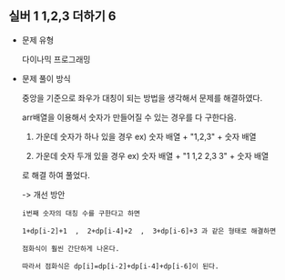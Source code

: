 ## 실버 1 1,2,3 더하기 6

 - 문제 유형

   다이나믹 프로그래밍

 - 문제 풀이 방식

   중앙을 기준으로 좌우가 대칭이 되는 방법을 생각해서 문제를 해결하였다.

   arr배열을 이용해서 숫자가 만들어질 수 있는 경우를 다 구한다음.

   1. 가운데 숫자가 하나 있을 경우 ex) 숫자 배열 + "1,2,3" + 숫자 배열

   2. 가운데 숫자 두개 있을 경우 ex) 숫자 배열 + "1 1,2 2,3 3" + 숫자 배열
  
   로 해결 하여 풀었다.

   -> 개선 방안

       i번째 숫자의 대칭 수를 구한다고 하면

       1+dp[i-2]+1  ,  2+dp[i-4]+2  ,  3+dp[i-6]+3 과 같은 형태로 해결하면

       점화식이 훨씬 간단하게 나온다.

       따라서 점화식은 dp[i]=dp[i-2]+dp[i-4]+dp[i-6]이 된다.

